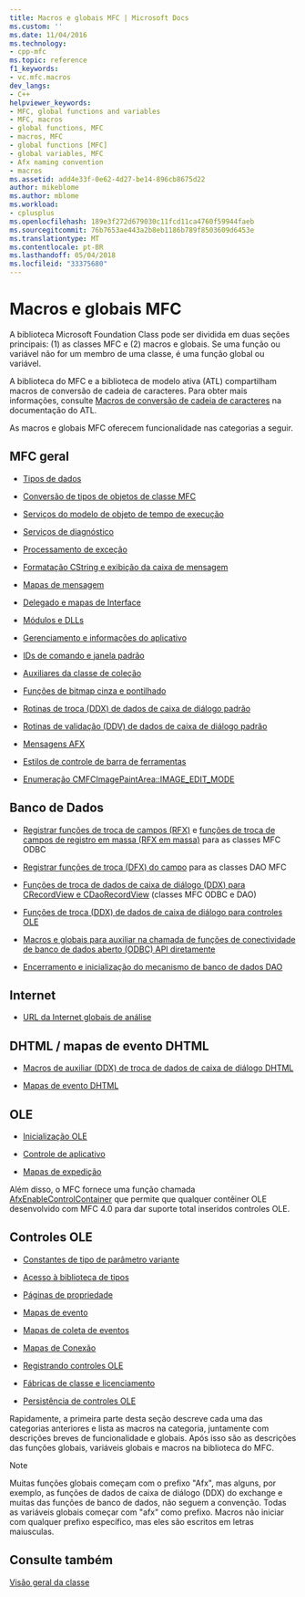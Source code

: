 ```yaml
---
title: Macros e globais MFC | Microsoft Docs
ms.custom: ''
ms.date: 11/04/2016
ms.technology:
- cpp-mfc
ms.topic: reference
f1_keywords:
- vc.mfc.macros
dev_langs:
- C++
helpviewer_keywords:
- MFC, global functions and variables
- MFC, macros
- global functions, MFC
- macros, MFC
- global functions [MFC]
- global variables, MFC
- Afx naming convention
- macros
ms.assetid: add4e33f-0e62-4d27-be14-896cb8675d22
author: mikeblome
ms.author: mblome
ms.workload:
- cplusplus
ms.openlocfilehash: 189e3f272d679030c11fcd11ca4760f59944faeb
ms.sourcegitcommit: 76b7653ae443a2b8eb1186b789f8503609d6453e
ms.translationtype: MT
ms.contentlocale: pt-BR
ms.lasthandoff: 05/04/2018
ms.locfileid: "33375680"
---
```

# <a name="mfc-macros-and-globals"></a>Macros e globais MFC
A biblioteca Microsoft Foundation Class pode ser dividida em duas seções principais: (1) as classes MFC e (2) macros e globais. Se uma função ou variável não for um membro de uma classe, é uma função global ou variável.  
  
 A biblioteca do MFC e a biblioteca de modelo ativa (ATL) compartilham macros de conversão de cadeia de caracteres. Para obter mais informações, consulte [Macros de conversão de cadeia de caracteres](../../atl/reference/string-conversion-macros.md) na documentação do ATL.  
  
 As macros e globais MFC oferecem funcionalidade nas categorias a seguir.  
  
## <a name="general-mfc"></a>MFC geral  
  
-   [Tipos de dados](data-types-mfc.md)  
  
-   [Conversão de tipos de objetos de classe MFC](type-casting-of-mfc-class-objects.md)  
  
-   [Serviços do modelo de objeto de tempo de execução](run-time-object-model-services.md)  
  
-   [Serviços de diagnóstico](diagnostic-services.md)  
  
-   [Processamento de exceção](exception-processing.md)  
  
-   [Formatação CString e exibição da caixa de mensagem](cstring-formatting-and-message-box-display.md)  
  
-   [Mapas de mensagem](message-map-macros-mfc.md)  

-   [Delegado e mapas de Interface](delegate-and-interface-maps.md)

-   [Módulos e DLLs](extension-dll-macros.md)
  
-   [Gerenciamento e informações do aplicativo](application-information-and-management.md)  
  
-   [IDs de comando e janela padrão](standard-command-and-window-ids.md)  
  
-   [Auxiliares da classe de coleção](collection-class-helpers.md)  
  
-   [Funções de bitmap cinza e pontilhado](gray-and-dithered-bitmap-functions.md)  
  
-   [Rotinas de troca (DDX) de dados de caixa de diálogo padrão](standard-dialog-data-exchange-routines.md)  
  
-   [Rotinas de validação (DDV) de dados de caixa de diálogo padrão](standard-dialog-data-validation-routines.md)  
  
-   [Mensagens AFX](afx-messages.md)  
  
-   [Estilos de controle de barra de ferramentas](toolbar-control-styles.md)  
  
-   [Enumeração CMFCImagePaintArea::IMAGE_EDIT_MODE](cmfcimagepaintarea-image-edit-mode-enumeration.md)  

  
## <a name="database"></a>Banco de Dados  
  
-   [Registrar funções de troca de campos (RFX)](record-field-exchange-functions.md) e [funções de troca de campos de registro em massa (RFX em massa)](record-field-exchange-functions.md) para as classes MFC ODBC  
  
-   [Registrar funções de troca (DFX) do campo](record-field-exchange-functions.md) para as classes DAO MFC  
  
-   [Funções de troca de dados de caixa de diálogo (DDX) para CRecordView e CDaoRecordView](dialog-data-exchange-functions-for-crecordview-and-cdaorecordview.md) (classes MFC ODBC e DAO)  
  
-   [Funções de troca (DDX) de dados de caixa de diálogo para controles OLE](dialog-data-exchange-functions-for-ole-controls.md)  
  
-   [Macros e globais para auxiliar na chamada de funções de conectividade de banco de dados aberto (ODBC) API diretamente](database-macros-and-globals.md)  
  
-   [Encerramento e inicialização do mecanismo de banco de dados DAO](dao-database-engine-initialization-and-termination.md)  
  
## <a name="internet"></a>Internet  
  
-   [URL da Internet globais de análise](internet-url-parsing-globals.md)  
  
## <a name="dhtml--dhtml-event-maps"></a>DHTML / mapas de evento DHTML  
  
-   [Macros de auxiliar (DDX) de troca de dados de caixa de diálogo DHTML](ddx-dhtml-helper-macros.md)  
  
-   [Mapas de evento DHTML](dhtml-event-maps.md)  
  
## <a name="ole"></a>OLE  
  
-   [Inicialização OLE](ole-initialization.md)  
  
-   [Controle de aplicativo](application-control.md)  
  
-   [Mapas de expedição](dispatch-maps.md)  
  
 Além disso, o MFC fornece uma função chamada [AfxEnableControlContainer](ole-initialization.md#afxenablecontrolcontainer) que permite que qualquer contêiner OLE desenvolvido com MFC 4.0 para dar suporte total inseridos controles OLE.  
  
## <a name="ole-controls"></a>Controles OLE  
  
-   [Constantes de tipo de parâmetro variante](variant-parameter-type-constants.md)  
  
-   [Acesso à biblioteca de tipos](type-library-access.md)  
  
-   [Páginas de propriedade](property-pages-mfc.md)  
  
-   [Mapas de evento](event-maps.md)  
  
-   [Mapas de coleta de eventos](event-sink-maps.md)  
  
-   [Mapas de Conexão](connection-maps.md)  
  
-   [Registrando controles OLE](registering-ole-controls.md)  
  
-   [Fábricas de classe e licenciamento](class-factories-and-licensing.md)  
  
-   [Persistência de controles OLE](persistence-of-ole-controls.md)  
  
 Rapidamente, a primeira parte desta seção descreve cada uma das categorias anteriores e lista as macros na categoria, juntamente com descrições breves de funcionalidade e globais. Após isso são as descrições das funções globais, variáveis globais e macros na biblioteca do MFC.  
  
> [!NOTE]
>  Muitas funções globais começam com o prefixo "Afx", mas alguns, por exemplo, as funções de dados de caixa de diálogo (DDX) do exchange e muitas das funções de banco de dados, não seguem a convenção. Todas as variáveis globais começar com "afx" como prefixo. Macros não iniciar com qualquer prefixo específico, mas eles são escritos em letras maiusculas.  
  
## <a name="see-also"></a>Consulte também  
 [Visão geral da classe](../../mfc/class-library-overview.md)



